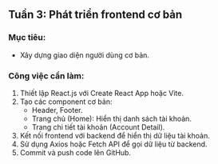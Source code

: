 ## Tuần 3: Phát triển frontend cơ bản

### Mục tiêu:
- Xây dựng giao diện người dùng cơ bản.

### Công việc cần làm:
1. Thiết lập React.js với Create React App hoặc Vite.
2. Tạo các component cơ bản:
   - Header, Footer.
   - Trang chủ (Home): Hiển thị danh sách tài khoản.
   - Trang chi tiết tài khoản (Account Detail).
3. Kết nối frontend với backend để hiển thị dữ liệu tài khoản.
4. Sử dụng Axios hoặc Fetch API để gọi dữ liệu từ backend.
5. Commit và push code lên GitHub.